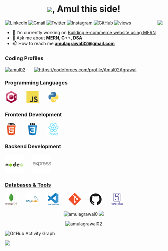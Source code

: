 <h1  align="center"> <img src="https://www.animatedimages.org/data/media/523/animated-hello-image-0031.gif" width="80">, Amul this side!</h1>
<img align='right' src="https://thumbs.gfycat.com/EvilNextDevilfish-size_restricted.gif">

[![Linkedin](https://img.shields.io/badge/-LinkedIn-blue?style=flat-square&logo=Linkedin&logoColor=white&link=https://www.linkedin.com/in/amul-agrawal-2180ab1a1/)](https://www.linkedin.com/in/amul-agrawal-2180ab1a1/) [![Gmail](https://img.shields.io/badge/-Gmail-red?style=flat-square&logo=Gmail&logoColor=white&link=mailto:amulagrawal32@gmail.com/)](mailto:amulagrawal32@gmail.com) [![Twitter](https://img.shields.io/badge/-Twitter-%231DA1F2.svg?style=flat-square&logo=twitter&logoColor=white&link=https://www.twitter.com/in/gantavyamalviya/)](https://www.twitter.com/Amul0207/) [![Instagram](https://img.shields.io/badge/-Instagram-red?style=flat-square&logo=Instagram&logoColor=white&link=https://www.instagram.com/agrawal_amul/)](https://www.instagram.com/agrawal_amul/) [![GitHub](https://img.shields.io/badge/-Github-%23100000.svg?&style=flat-square&logo=github&logoColor=white&link=https://www.github.com/amulagrawal02/)](https://www.github.com/amulagrawal02/) [![views](https://komarev.com/ghpvc/?username=amulagrawal02&label=Profile%20views&color=0e75b6&style=flat)](https://github.com/amulagrawal02)

</p>

- 🔭 I’m currently working on <a href="https://github.com/amulagrawal02/Shopping-App"> Building e-commerce website using MERN </a>
- 💬 Ask me about **MERN, C++, DSA**
- 📫 How to reach me **amulagrawal32@gmail.com**
  <br>

### Coding Profiles

<a href="https://www.codechef.com/users/amul02" target="blank"><img align="center" src="https://cdn.jsdelivr.net/npm/simple-icons@3.1.0/icons/codechef.svg" alt="amul02" height="30" width="40" /></a> &nbsp;&nbsp;&nbsp;&nbsp;&nbsp; <a href="https://codeforces.com/profile/Amul02Agrawal" target="blank"><img align="center" src="https://cdn.jsdelivr.net/npm/simple-icons@3.0.1/icons/codeforces.svg" alt="https://codeforces.com/profile/Amul02Agrawal" height="30" width="40" /></a>

### Programming Languages

<p align = "left">
 <a  href="https://www.w3schools.com/cpp/"  target="_blank">  <img  src="https://raw.githubusercontent.com/devicons/devicon/master/icons/cplusplus/cplusplus-original.svg"  alt="cplusplus"  width="40"  height="40"></a> &nbsp;&nbsp;&nbsp;&nbsp;&nbsp; <a  href="https://developer.mozilla.org/en-US/docs/Web/JavaScript"  target="_blank">  <img  src="https://raw.githubusercontent.com/devicons/devicon/master/icons/javascript/javascript-original.svg"  alt="javascript"  width="40"  height="40"/></a> &nbsp;&nbsp;&nbsp;&nbsp;&nbsp; <a  href="https://www.python.org"  target="_blank">  <img  src="https://raw.githubusercontent.com/devicons/devicon/master/icons/python/python-original.svg"  alt="python"  width="40"  height="40"/>  </a>
</p>

### Frontend Development

<p align = "left">
 <a  href="https://www.w3.org/html/"  target="_blank">  <img  src="https://raw.githubusercontent.com/devicons/devicon/master/icons/html5/html5-original-wordmark.svg"  alt="cplusplus"  width="40"  height="40"></a> &nbsp;&nbsp;&nbsp;&nbsp;&nbsp; <a  href="https://www.w3schools.com/css/"  target="_blank">  <img  src="https://raw.githubusercontent.com/devicons/devicon/master/icons/css3/css3-original-wordmark.svg"  alt="javascript"  width="40"  height="40"/></a> &nbsp;&nbsp;&nbsp;&nbsp;&nbsp; <a  href="https://reactjs.org/"  target="_blank">  <img  src="https://raw.githubusercontent.com/devicons/devicon/master/icons/react/react-original-wordmark.svg"  alt="python"  width="40"  height="40"/>  </a>
</p>

### Backend Development

<p align = "left">
 <a  href="https://nodejs.org/"  target="_blank">  <img  src="https://raw.githubusercontent.com/devicons/devicon/master/icons/nodejs/nodejs-original-wordmark.svg"  alt="cplusplus"  width="60"  height="60"></a> &nbsp;&nbsp;&nbsp;&nbsp;&nbsp; <a  href="https://expressjs.com"  target="_blank">  <img  src="https://raw.githubusercontent.com/devicons/devicon/master/icons/express/express-original-wordmark.svg"  alt="javascript"  width="60"  height="60"/>
</p>

### Databases & Tools

<p align = "left">
 <a  href="https://www.mongodb.com/"  target="_blank">  <img  src="https://raw.githubusercontent.com/devicons/devicon/master/icons/mongodb/mongodb-original-wordmark.svg"  alt="cplusplus"  width="40"  height="40"></a> &nbsp;&nbsp;&nbsp;&nbsp;&nbsp; <a  href="https://www.mysql.com/"  target="_blank">  <img  src="https://raw.githubusercontent.com/devicons/devicon/master/icons/mysql/mysql-original-wordmark.svg"  alt="javascript"  width="40"  height="40"/></a> &nbsp;&nbsp;&nbsp;&nbsp;&nbsp; <a  href="https://code.visualstudio.com/"  target="_blank">  <img  src="https://raw.githubusercontent.com/devicons/devicon/master/icons/vscode/vscode-original-wordmark.svg"  alt="python"  width="40"  height="40"/></a> &nbsp;&nbsp;&nbsp;&nbsp;&nbsp; <a  href="https://git-scm.com/"  target="_blank">  <img  src="https://raw.githubusercontent.com/devicons/devicon/master/icons/git/git-original.svg"  alt="cplusplus"  width="40"  height="40"></a> &nbsp;&nbsp;&nbsp;&nbsp;&nbsp; <a  href="https://docs.github.com/en"  target="_blank">  <img  src="https://raw.githubusercontent.com/devicons/devicon/master/icons/github/github-original.svg"  alt="javascript"  width="40"  height="40"/></a> &nbsp;&nbsp;&nbsp;&nbsp;&nbsp; <a  href="https://www.heroku.com/"  target="_blank">  <img  src="https://raw.githubusercontent.com/devicons/devicon/master/icons/heroku/heroku-original-wordmark.svg"  alt="python"  width="40"  height="40"/>  </a>
</p>


<p align="center">
<img width="42%" src="https://github-readme-stats.vercel.app/api/top-langs?username=amulagrawal02&show_icons=true&locale=en&layout=compact&theme=tokyonight" alt="amulagrawal0" /> <img width="50%" src="https://github-readme-streak-stats.herokuapp.com/?user=amulagrawal02&theme=tokyonight&layout=compact" />
</p>
<p align ="center">
<img  src="https://github-readme-stats.vercel.app/api?username=amulagrawal02&show_icons=true&locale=en&theme=tokyonight" alt="amulagrawal02"  /></p>

![GitHub Activity Graph](https://activity-graph.herokuapp.com/graph?username=amulagrawal02&theme=github&count_private=true)

[![](https://img.shields.io/badge/Made%20With%20❤️%20By-Amul_Agrawal-red)](https://github.com/amulagrawal02)
